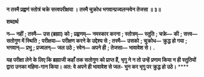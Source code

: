 **न तस्मै प्रह्वणं स्तोत्रं चक्रे सत्त्वपरीक्षया ।** **तस्मै चुक्रोध भगवान्प्रज्वलन्स्वेन तेजसा ॥ ३॥** 

**शब्दार्थ** 

**न—** **नहीं** **; तस्मै—** **उस (ब्रह्मा) को** **; प्रह्वणम्—** **नमस्कार करना** **; स्तोत्रम्—** **स्तुति** **; चक्रे—** **की** **; सत्त्व—** **सतोगुण में स्थिति** **;** **परीक्षया—** **परीक्षण करने के उद्देश्य से** **; तस्मै—** **उसको** **; चुक्रोध—** **क्रुद्ध हो गया** **; भगवान्—** **प्रभु** **; प्रज्वलन्—** **जल उठे** **; स्वेन—** **अपने ही** **; तेजसा—** **भावावेश से।** **.** 

**यह परीक्षा लेने के लिए कि ब्रह्माजी कहाँ तक सतोगुण को प्राप्त हैं, भृगु ने न तो उन्हें** **प्रणाम किया न ही स्तुतियों द्वारा उनका महिमा-गान किया। अत: वे अपने ही भावावेश से जल-** **भुन कर भृगु पर क्रुद्ध हो उठे।** **** 